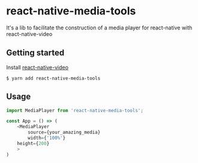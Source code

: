 
# react-native-media-tools
It's a lib to facilitate the construction of a media player for react-native with react-native-video

## Getting started

Install [react-native-video](https://github.com/react-native-community/react-native-video)

`$ yarn add react-native-media-tools`

## Usage
```javascript
import MediaPlayer from 'react-native-media-tools';

const App = () => (
	<MediaPlayer
		source={your_amazing_media}
		width={'100%'}
    height={200}
	>
)
```